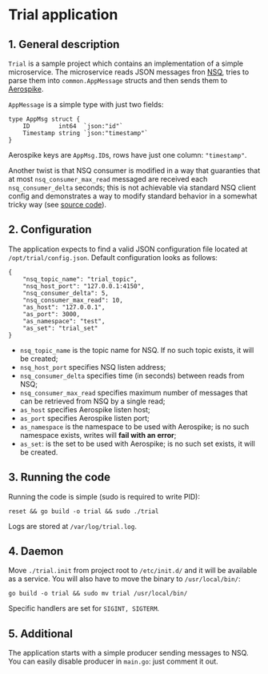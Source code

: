 # Trial application

## 1. General description

`Trial` is a sample project which contains an implementation of a simple microservice. The microservice reads JSON messages fron [NSQ](http://nsq.io/), tries to parse them into `common.AppMessage` structs and then sends them to [Aerospike](http://aerospike.com/).

`AppMessage` is a simple type with just two fields:

```
type AppMsg struct {
	ID        int64  `json:"id"`
	Timestamp string `json:"timestamp"`
}
```

Aerospike keys are `AppMsg.ID`s, rows have just one column: `"timestamp"`.

Another twist is that NSQ consumer is modified in a way that guaranties that at most `nsq_consumer_max_read` messaged are received each `nsq_consumer_delta` seconds; this is not achievable via standard NSQ client config and demonstrates a way to modify standard behavior in a somewhat tricky way (see [source code](https://github.com/oopcode/trial/blob/master/microservice/app.go)).

## 2. Configuration

The application expects to find a valid JSON configuration file located at `/opt/trial/config.json`. Default configuration looks as follows:

```
{
    "nsq_topic_name": "trial_topic",
    "nsq_host_port": "127.0.0.1:4150",
    "nsq_consumer_delta": 5,
    "nsq_consumer_max_read": 10,
    "as_host": "127.0.0.1",
    "as_port": 3000,
    "as_namespace": "test",
    "as_set": "trial_set"
}
```

* `nsq_topic_name` is the topic name for NSQ. If no such topic exists, it will be created;
* `nsq_host_port` specifies NSQ listen address;
* `nsq_consumer_delta` specifies time (in seconds) between reads from NSQ;
* `nsq_consumer_max_read` specifies maximum number of messages that can be retrieved from NSQ by a single read;
* `as_host` specifies Aerospike listen host;
* `as_port` specifies Aerospike listen port;
* `as_namespace` is the namespace to be used with Aerospike; is no such namespace exists, writes will **fail with an error**;
* `as_set`: is the set to be used with Aerospike; is no such set exists, it will be created.

## 3. Running the code

Running the code is simple (sudo is required to write PID):

```
reset && go build -o trial && sudo ./trial

```

Logs are stored at `/var/log/trial.log`.

## 4. Daemon

Move `./trial.init` from project root to `/etc/init.d/` and it will be available as a service. You will also have to move the binary to `/usr/local/bin/`:

```
go build -o trial && sudo mv trial /usr/local/bin/
```

Specific handlers are set for `SIGINT, SIGTERM`.

## 5. Additional

The application starts with a simple producer sending messages to NSQ. You can easily disable producer in `main.go`: just comment it out.